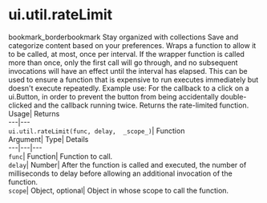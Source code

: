  
#  ui.util.rateLimit 
bookmark_borderbookmark Stay organized with collections  Save and categorize content based on your preferences.
Wraps a function to allow it to be called, at most, once per interval. If the wrapper function is called more than once, only the first call will go through, and no subsequent invocations will have an effect until the interval has elapsed. This can be used to ensure a function that is expensive to run executes immediately but doesn't execute repeatedly. 
Example use: For the callback to a click on a ui.Button, in order to prevent the button from being accidentally double-clicked and the callback running twice.
Returns the rate-limited function.
Usage| Returns  
---|---  
`ui.util.rateLimit(func, delay,  _scope_)`| Function  
Argument| Type| Details  
---|---|---  
`func`| Function| Function to call.  
`delay`| Number| After the function is called and executed, the number of milliseconds to delay before allowing an additional invocation of the function.  
`scope`| Object, optional| Object in whose scope to call the function.  

